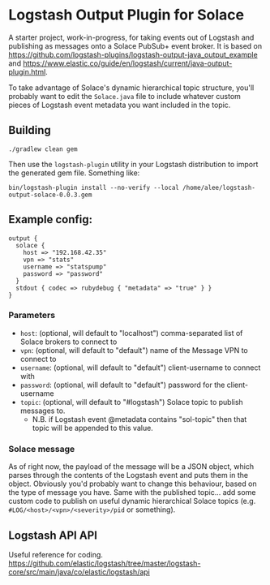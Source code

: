 # Logstash Output Plugin for Solace

A starter project, work-in-progress, for taking events out of Logstash and publishing as messages onto a Solace PubSub+ event broker.  It is based on https://github.com/logstash-plugins/logstash-output-java_output_example and https://www.elastic.co/guide/en/logstash/current/java-output-plugin.html.

To take advantage of Solace's dynamic hierarchical topic structure, you'll probably want to edit the `Solace.java` file to include whatever custom pieces of Logstash event metadata you want included in the topic.

## Building

```
./gradlew clean gem
```

Then use the `logstash-plugin` utility in your Logstash distribution to import the generated gem file. Something like:
```
bin/logstash-plugin install --no-verify --local /home/alee/logstash-output-solace-0.0.3.gem
```

## Example config:

```
output {
  solace {
    host => "192.168.42.35"
    vpn => "stats"
    username => "statspump"
    password => "password"
  }
  stdout { codec => rubydebug { "metadata" => "true" } }
}
```

### Parameters

- `host`: (optional, will default to "localhost") comma-separated list of Solace brokers to connect to
- `vpn`: (optional, will default to "default") name of the Message VPN to connect to
- `username`: (optional, will default to "default") client-username to connect with
- `password`: (optional, will default to "default") password for the client-username
- `topic`: (optional, will default to "#logstash") Solace topic to publish messages to.
    - N.B. if Logstash event @metadata contains "sol-topic" then that topic will be appended to this value.


### Solace message

As of right now, the payload of the message will be a JSON object, which parses through the contents of the Logstash event and puts them in the object.  Obviously you'd probably want to change this behaviour, based on the type
of message you have.  Same with the published topic... add some custom code to publish on useful dynamic hierarchical Solace topics (e.g. `#LOG/<host>/<vpn>/<severity>/pid` or something).

## Logstash API API

Useful reference for coding.
https://github.com/elastic/logstash/tree/master/logstash-core/src/main/java/co/elastic/logstash/api
